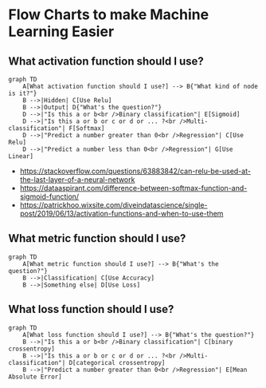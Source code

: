 # Flow Charts to make Machine Learning Easier

## What activation function should I use?

```mermaid
graph TD
    A[What activation function should I use?] --> B{"What kind of node is it?"}
    B -->|Hidden| C[Use Relu]
    B -->|Output| D{"What's the question?"}
    D -->|"Is this a or b<br />Binary classification"| E[Sigmoid]
    D -->|"Is this a or b or c or d or ... ?<br />Multi-classification"| F[Softmax]
    D -->|"Predict a number greater than 0<br />Regression"| C[Use Relu]
    D -->|"Predict a number less than 0<br />Regression"| G[Use Linear]
```

*  https://stackoverflow.com/questions/63883842/can-relu-be-used-at-the-last-layer-of-a-neural-network
*  https://dataaspirant.com/difference-between-softmax-function-and-sigmoid-function/
*  https://patrickhoo.wixsite.com/diveindatascience/single-post/2019/06/13/activation-functions-and-when-to-use-them

## What metric function should I use?

```mermaid
graph TD
    A[What metric function should I use?] --> B{"What's the question?"}
    B -->|Classification| C[Use Accuracy]
    B -->|Something else| D[Use Loss]
```


## What loss function should I use?

```mermaid
graph TD
    A[What loss function should I use?] --> B{"What's the question?"}
    B -->|"Is this a or b<br />Binary classification"| C[binary crossentropy]
    B -->|"Is this a or b or c or d or ... ?<br />Multi-classification"| D[categorical crossentropy]
    B -->|"Predict a number greater than 0<br />Regression"| E[Mean Absolute Error]
```